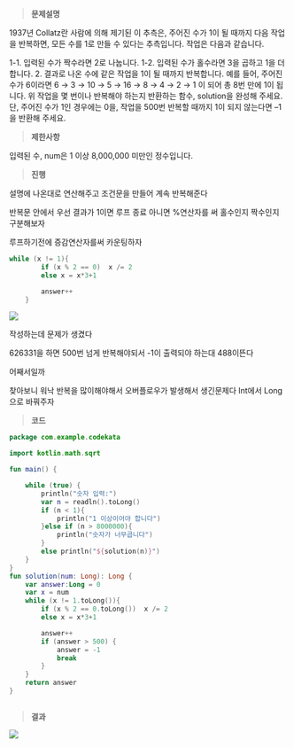 >**문제설명**

1937년 Collatz란 사람에 의해 제기된 이 추측은, 주어진 수가 1이 될 때까지 다음 작업을 반복하면, 모든 수를 1로 만들 수 있다는 추측입니다. 작업은 다음과 같습니다.

1-1. 입력된 수가 짝수라면 2로 나눕니다. 
1-2. 입력된 수가 홀수라면 3을 곱하고 1을 더합니다. 
2. 결과로 나온 수에 같은 작업을 1이 될 때까지 반복합니다. 
예를 들어, 주어진 수가 6이라면 6 → 3 → 10 → 5 → 16 → 8 → 4 → 2 → 1 이 되어 총 8번 만에 1이 됩니다. 위 작업을 몇 번이나 반복해야 하는지 반환하는 함수, solution을 완성해 주세요. 단, 주어진 수가 1인 경우에는 0을, 작업을 500번 반복할 때까지 1이 되지 않는다면 –1을 반환해 주세요.

>**제한사항**

입력된 수, num은 1 이상 8,000,000 미만인 정수입니다.

>**진행**

설명에 나온대로 연산해주고 조건문을 만들어 계속 반복해준다

반복문 안에서 우선 결과가 1이면 루프 종료 아니면 %연산자를 써 홀수인지 짝수인지 구분해보자

루프하기전에 증감연산자를써 카운팅하자

```kotlin
while (x != 1){
        if (x % 2 == 0)  x /= 2
        else x = x*3+1

        answer++
    }
```

![](https://velog.velcdn.com/images/guysang/post/b9009f7b-358a-4ef9-9945-6d8e6c9a9241/image.png)

작성하는데 문제가 생겼다

626331을 하면 500번 넘게 반복해야되서 -1이 출력되야 하는대 488이뜬다

어째서일까

찾아보니 워낙 반복을 많이해야해서 오버플로우가 발생해서 생긴문제다 Int에서 Long으로 바꿔주자


>**코드**

```kotlin
package com.example.codekata

import kotlin.math.sqrt

fun main() {

    while (true) {
        println("숫자 입력:")
        var n = readln().toLong()
        if (n < 1){
            println("1 이상이어야 합니다")
        }else if (n > 8000000){
            println("숫자가 너무큽니다")
        }
        else println("${solution(n)}")
    }
}
fun solution(num: Long): Long {
    var answer:Long = 0
    var x = num
    while (x != 1.toLong()){
        if (x % 2 == 0.toLong())  x /= 2
        else x = x*3+1

        answer++
        if (answer > 500) {
            answer = -1
            break
        }
    }
    return answer
}



```
>**결과**

![](https://velog.velcdn.com/images/guysang/post/22ef1480-2bae-435c-b1c1-8f9c1bdd2b7f/image.png)
